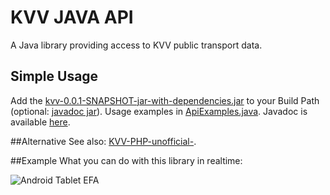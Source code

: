 # KVV JAVA API
A Java library providing access to KVV public transport data.

## Simple Usage
Add the <a href="https://github.com/MartinLoeper/KVV_JAVA_API/blob/master/kvv/target/kvv-0.0.1-SNAPSHOT-jar-with-dependencies.jar?raw=true">kvv-0.0.1-SNAPSHOT-jar-with-dependencies.jar</a>
to your Build Path (optional: <a href="https://github.com/MartinLoeper/KVV_JAVA_API/blob/master/kvv/target/kvv-0.0.1-SNAPSHOT-javadoc.jar?raw=true">javadoc jar</a>).
Usage examples in <a href="https://github.com/MartinLoeper/KVV_JAVA_API/blob/master/kvv/src/test/java/ApiExamples.java">ApiExamples.java</a>.
Javadoc is available <a href="http://martinloeper.github.io/KVV_JAVA_API/kvv/doc/">here</a>.

##Alternative
See also: <a href="https://github.com/MartinLoeper/KVV-PHP-unofficial-">KVV-PHP-unofficial-</a>.

##Example
What you can do with this library in realtime:


![Android Tablet EFA](http://fs2.directupload.net/images/150816/trcezfvj.png)
